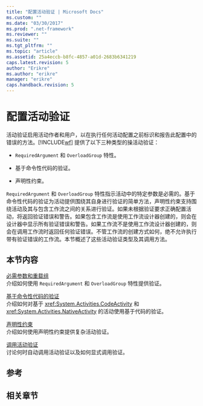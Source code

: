 ```yaml
---
title: "配置活动验证 | Microsoft Docs"
ms.custom: ""
ms.date: "03/30/2017"
ms.prod: ".net-framework"
ms.reviewer: ""
ms.suite: ""
ms.tgt_pltfrm: ""
ms.topic: "article"
ms.assetid: 25a4eccb-b8fc-4857-a01d-2683b6341219
caps.latest.revision: 5
author: "Erikre"
ms.author: "erikre"
manager: "erikre"
caps.handback.revision: 5
---
```

# 配置活动验证
活动验证启用活动作者和用户，以在执行任何活动配置之前标识和报告此配置中的错误的方法。[!INCLUDE[wf](../../../includes/wf-md.md)] 提供了以下三种类型的操活动验证：  
  
-   `RequiredArgument` 和 `OverloadGroup` 特性。  
  
-   基于命令性代码的验证。  
  
-   声明性约束。  
  
 `RequiredArgument` 和 `OverloadGroup` 特性指示活动中的特定参数是必需的。基于命令性代码的验证为活动提供围绕其自身进行验证的简单方法，声明性约束支持围绕活动及其与包含工作流之间的关系进行验证。如果未根据验证要求正确配置活动，将返回验证错误和警告。如果包含工作流是使用工作流设计器创建的，则会在设计器中显示所有验证错误和警告。如果工作流不是使用工作流设计器创建的，则会在调用工作流时返回任何验证错误。不管工作流的创建方式如何，绝不允许执行带有验证错误的工作流。本节概述了这些活动验证类型及其调用方法。  
  
## 本节内容  
 [必需参数和重载组](../../../docs/framework/windows-workflow-foundation//required-arguments-and-overload-groups.md)  
 介绍如何使用 `RequiredArgument` 和 `OverloadGroup` 特性提供验证。  
  
 [基于命令性代码的验证](../../../docs/framework/windows-workflow-foundation//imperative-code-based-validation.md)  
 介绍如何对基于 <xref:System.Activities.CodeActivity> 和 <xref:System.Activities.NativeActivity> 的活动使用基于代码的验证。  
  
 [声明性约束](../../../docs/framework/windows-workflow-foundation//declarative-constraints.md)  
 介绍如何使用声明性约束提供复杂活动验证。  
  
 [调用活动验证](../../../docs/framework/windows-workflow-foundation//invoking-activity-validation.md)  
 讨论何时自动调用活动验证以及如何显式调用验证。  
  
## 参考  
  
## 相关章节